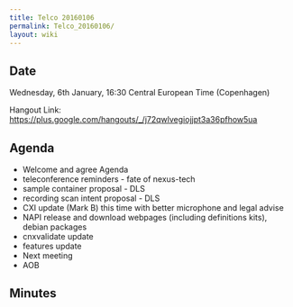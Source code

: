 ```yaml
---
title: Telco 20160106
permalink: Telco_20160106/
layout: wiki
---
```


Date
----

Wednesday, 6th January, 16:30 Central European Time (Copenhagen)

Hangout Link:
<https://plus.google.com/hangouts/_/j72qwlvegiojjpt3a36pfhow5ua>

Agenda
------

-   Welcome and agree Agenda
-   teleconference reminders - fate of nexus-tech
-   sample container proposal - DLS
-   recording scan intent proposal - DLS
-   CXI update (Mark B) this time with better microphone and legal
    advise
-   NAPI release and download webpages (including definitions kits),
    debian packages
-   cnxvalidate update
-   features update
-   Next meeting
-   AOB

Minutes
-------
